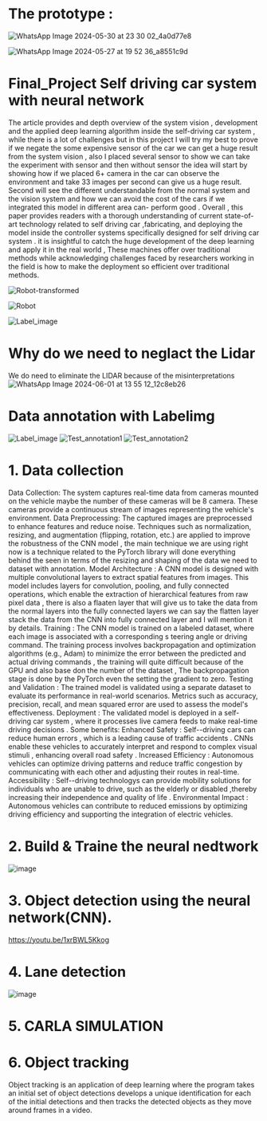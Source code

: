 # The prototype :

![WhatsApp Image 2024-05-30 at 23 30 02_4a0d77e8](https://github.com/valid999/Autonomous_system/assets/95305177/07ba266a-dae5-45d8-b397-d4e1ede445cb)

![WhatsApp Image 2024-05-27 at 19 52 36_a8551c9d](https://github.com/valid999/Autonomous_system/assets/95305177/dd9c3676-2360-4928-a1f5-1641e23a60a8)


# Final_Project Self driving car system with neural network

The article provides and depth overview of the system vision , development and the applied deep learning algorithm inside the self-driving car system , while there is a lot of challenges but in this project I will try my best to prove if we negate the some expensive sensor of the car we can get a huge result from the system vision , also I placed several sensor to show we can take the experiment with sensor and then without sensor the idea will start by showing how if we placed 6+ camera in the car can observe the environment and take 33 images per second can give us a huge result. Second will see the different understandable from the normal system and the vision system and how we can avoid the cost of the cars if we integrated this model in different area can- perform good .
Overall , this paper provides readers with a thorough understanding of current state-of- art technology related to self driving car ,fabricating, and deploying the model inside the controller systems specifically designed for  self driving car system . it is insightful to catch the huge development of the deep learning and  apply it in the real world , These machines offer over traditional methods while acknowledging challenges faced by researchers working in the field  is how to make the deployment so efficient  over traditional methods.

![Robot-transformed](https://github.com/valid999/Autonomous_system/assets/95305177/1d955571-53d0-4b10-a281-8dc1123d3578)

![Robot](https://github.com/valid999/Autonomous_system/assets/95305177/9445393f-6caf-4d71-88e1-3c5cad13b601)

![Label_image](https://github.com/valid999/Autonomous_system/assets/95305177/44cccae6-72ed-42c0-bd00-eead959315f3)

# Why do we need to neglact the Lidar 
We do need to eliminate the LIDAR because of the misinterpretations
![WhatsApp Image 2024-06-01 at 13 55 12_12c8eb26](https://github.com/valid999/Autonomous_system/assets/95305177/c4ad3718-b434-416a-8ce5-2a570c8a8ce4)


# Data annotation with Labelimg 
![Label_image](https://github.com/valid999/Autonomous_system/assets/95305177/f505aa1c-be59-461f-862e-98b5b7810230)
![Test_annotation1](https://github.com/valid999/Autonomous_system/assets/95305177/bc081399-1f70-485f-bdf7-331471252e9d)
![Test_annotation2](https://github.com/valid999/Autonomous_system/assets/95305177/8cfaf451-0ba2-4ffc-87d0-f7282d82bb93)

# 1. Data collection 
Data Collection: The system captures real-time data from cameras mounted on the vehicle maybe the number of these cameras will be 8 camera. These cameras provide a continuous stream of images representing the vehicle's environment.
Data Preprocessing: The captured images are preprocessed to enhance features and reduce noise. Techniques such as normalization, resizing, and augmentation (flipping, rotation, etc.) are applied to improve the robustness of the CNN model , the main technique we are using right now is a technique related to the  PyTorch library will done everything behind the seen in terms of the resizing and shaping of the data we need to dataset with annotation.
Model Architecture : A CNN model is designed with multiple convolutional layers to extract spatial features from images. This model includes layers for convolution, pooling, and fully connected operations, which enable the extraction of hierarchical features from raw pixel data , there is also a flaaten layer that will give us to take the data from the normal layers into the fully connected layers we can say the flatten layer stack the data from the CNN into fully connected layer and I will mention it by details.
Training : The CNN model is trained on a labeled dataset, where each image is associated with a corresponding s teering angle or driving command. The training process involves backpropagation and optimization algorithms (e.g., Adam) to minimize the error between the predicted and actual driving commands , the training will quite difficult because of the GPU  and also base don the number of the dataset , The backpropagation stage is done by the PyTorch even the setting the gradient to zero.
Testing and Validation : The trained model is validated using a separate dataset to evaluate its performance in real-world scenarios. Metrics such as accuracy, precision, recall, and mean squared error are used to assess the model's effectiveness.
Deployment : The validated model is deployed in a self-driving car system ,  where it processes live camera feeds to make real-time driving decisions .
Some  benefits:
Enhanced Safety : Self--driving cars can reduce human errors , which is a leading cause of traffic accidents . CNNs enable these vehicles to accurately interpret and respond to complex visual stimuli , enhancing overall road safety .
Increased Efficiency : Autonomous vehicles can optimize driving patterns and reduce traffic congestion by communicating with each other and adjusting their routes in real-time.
Accessibility : Self--driving technologys can provide mobility solutions for individuals who are unable to drive, such as the elderly or disabled ,thereby increasing their independence and quality of life .
Environmental Impact : Autonomous vehicles can contribute to reduced emissions by optimizing driving efficiency and supporting the integration of electric vehicles.



# 2. Build & Traine the neural nedtwork

![image](https://github.com/valid999/Autonomous_system/assets/95305177/c7271fde-27b8-4b5b-aa2b-a14617e9a3ae)





# 3. Object detection using the neural network(CNN).

https://youtu.be/1xrBWL5Kkog



# 4. Lane detection


![image](https://github.com/valid999/Autonomous_system/assets/95305177/a610d3ba-ecc8-4032-a8a5-75a4f0b75844)


# 5. CARLA SIMULATION


# 6. Object tracking 

Object tracking is an application of deep learning where the program takes an initial set of object detections develops a unique identification for each of the initial detections and then tracks the detected objects as they move around frames in a video.
